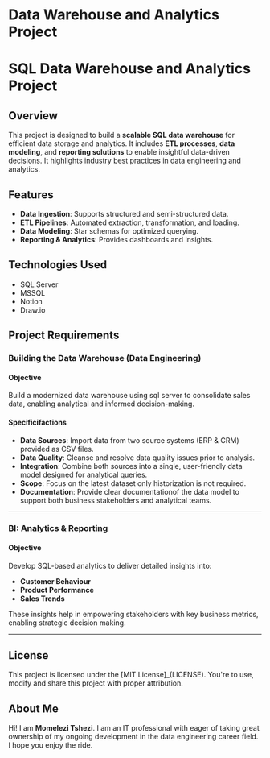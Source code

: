 # Data Warehouse and Analytics Project

# SQL Data Warehouse and Analytics Project

## Overview
This project is designed to build a **scalable SQL data warehouse** for efficient data storage and analytics. It includes **ETL processes**, **data modeling**, and **reporting solutions** to enable insightful data-driven decisions.
It highlights industry best practices in data engineering and analytics.

## Features
- **Data Ingestion**: Supports structured and semi-structured data.
- **ETL Pipelines**: Automated extraction, transformation, and loading.
- **Data Modeling**: Star schemas for optimized querying.
- **Reporting & Analytics**: Provides dashboards and insights.

## Technologies Used
- SQL Server
- MSSQL
- Notion
- Draw.io

## Project Requirements

### Building the Data Warehouse (Data Engineering)

#### Objective 

Build a modernized data warehouse using sql server to consolidate sales data, enabling analytical and informed decision-making.


#### Specificifactions
- **Data Sources**: Import data from two source systems (ERP & CRM) provided as CSV files.
- **Data Quality**: Cleanse and resolve data quality issues prior to analysis.
- **Integration**: Combine both sources into a single, user-friendly data model designed for analytical queries.
- **Scope**: Focus on the latest dataset only historization is not required.
- **Documentation**: Provide clear documentationof the data model to support both business stakeholders and analytical teams.

- -----

### BI: Analytics & Reporting

#### Objective

Develop SQL-based analytics to deliver detailed insights into:
- **Customer Behaviour**
-  **Product Performance**
-   **Sales Trends**

These insights help in empowering stakeholders with key business metrics, enabling strategic decision making.

------

## License

This project is licensed under the [MIT License]_(LICENSE). You're to use, modify and share this project with proper attribution.

## About Me

Hi! I am **Momelezi Tshezi**. I am an IT professional with eager of taking great ownership of my ongoing development in the data engineering career field. I hope you enjoy the ride.

